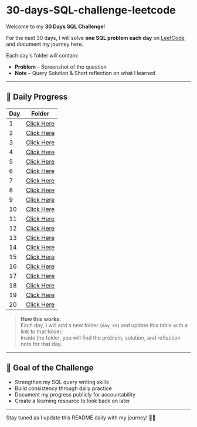 # 30-days-SQL-challenge-leetcode
Welcome to my **30 Days SQL Challenge**!  

For the next 30 days, I will solve **one SQL problem each day** on [LeetCode](https://leetcode.com) and document my journey here.  

Each day's folder will contain:
- **Problem** – Screenshot of the question   
- **Note** – Query Solution & Short reflection on what I learned  

---
## 📅 Daily Progress

| Day | Folder |
|-----|--------|
| 1   |[Click Here](https://github.com/theanalystnextdoor/30-days-SQL-challenge-leetcode/commit/a53b99624f52915366c6adbb4c5699aeca473539)|
| 2   |[Click Here](https://github.com/theanalystnextdoor/30-days-SQL-challenge-leetcode/commit/316781c518941429a342e1c9725c5999e6b27c5e)|
| 3   |[Click Here](https://github.com/theanalystnextdoor/30-days-SQL-challenge-leetcode/commit/6bd70e390b447f246381834736cf53a6a60624be)|
| 4   |[Click Here](https://github.com/theanalystnextdoor/30-days-SQL-challenge-leetcode/commit/7ef2cfe9f7b366236ebdc20cfe296cc3a693e483)|
| 5   |[Click Here](https://github.com/theanalystnextdoor/30-days-SQL-challenge-leetcode/commit/7ae9bac7c3f7ad3c299eb2954cfe724046ede077)|
| 6   |[Click Here](https://github.com/theanalystnextdoor/30-days-SQL-challenge-leetcode/commit/9693230194eec6e109cd761dffe25161db2839c3)|
| 7   |[Click Here](https://github.com/theanalystnextdoor/30-days-SQL-challenge-leetcode/commit/a56487d79830d649ade52cea7ed96f947850eb95)|
| 8   |[Click Here](https://github.com/theanalystnextdoor/30-days-SQL-challenge-leetcode/commit/84453db8938d43f3e741a854a785f4c0e6078db9)|
| 9   |[Click Here](https://github.com/theanalystnextdoor/30-days-SQL-challenge-leetcode/commit/54d003791de04f38c46598caa889ed142187c309)|
| 10  |[Click Here](https://github.com/theanalystnextdoor/30-days-SQL-challenge-leetcode/commit/b5d66fecb0a2fa5a82b6d80a8eb8577472dd48e7)|
| 11  |[Click Here](https://github.com/theanalystnextdoor/30-days-SQL-challenge-leetcode/commit/a76a94ede493f2fdf2ffdb7789ff47398b3cf48f)|
| 12  |[Click Here](https://github.com/theanalystnextdoor/30-days-SQL-challenge-leetcode/commit/fc4e89b564af24d961680736039168241058aabd)|
| 13  |[Click Here](https://github.com/theanalystnextdoor/30-days-SQL-challenge-leetcode/commit/7bc85261fcc33a3373214fad69024cb977a6872c)|
| 14  |[Click Here](https://github.com/theanalystnextdoor/30-days-SQL-challenge-leetcode/commit/bda429a602878d154c5f8a5c122530988d4360ac)|
| 15  |[Click Here](https://github.com/theanalystnextdoor/30-days-SQL-challenge-leetcode/commit/e31af96c878d5ad0f7cb42bd8e737b67ffcb3f53)|
| 16  |[Click Here](https://github.com/theanalystnextdoor/30-days-SQL-challenge-leetcode/commit/3afe72aa7d1402d801dcd6ebb81e3bc59da708ea)|
| 17  |[Click Here](https://github.com/theanalystnextdoor/30-days-SQL-challenge-leetcode/commit/51d1a5f1aa0b4ef434d9cd3bb5707778e5bf43e5)|
| 18  |[Click Here](https://github.com/theanalystnextdoor/30-days-SQL-challenge-leetcode/commit/814561f1d4ad5de721a19ee0d4537b874e40863e)|
| 19  |[Click Here](https://github.com/theanalystnextdoor/30-days-SQL-challenge-leetcode/commit/63dae8866c5db792c4bd0d0a005c98b8956b6183)|
| 20  |[Click Here](https://github.com/theanalystnextdoor/30-days-SQL-challenge-leetcode/commit/be2a280b062455ca438f68dfea2ae50ea248385a)|



> **How this works:**  
> Each day, I will add a new folder (`day_XX`) and update this table with a link to that folder.  
> Inside the folder, you will find the problem, solution, and reflection note for that day.

---

## 🚀 Goal of the Challenge
- Strengthen my SQL query writing skills  
- Build consistency through daily practice  
- Document my progress publicly for accountability  
- Create a learning resource to look back on later

---

Stay tuned as I update this README daily with my journey! 💪🏾
